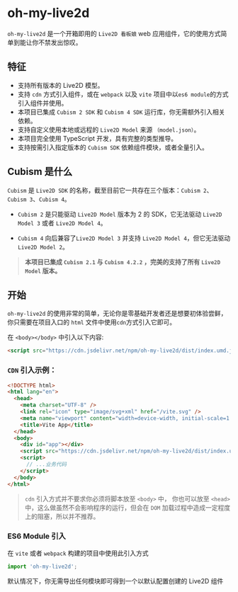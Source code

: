 # oh-my-live2d

`oh-my-live2d` 是一个开箱即用的 `Live2D 看板娘` web 应用组件，它的使用方式简单到能让你不禁发出惊叹。

## 特征

- 支持所有版本的 Live2D 模型。
- 支持 `cdn` 方式引入组件，或在 `webpack` 以及 `vite` 项目中以`es6 module`的方式引入组件并使用。
- 本项目已集成 `Cubism 2 SDK` 和 `Cubism 4 SDK` 运行库，你无需额外引入相关依赖。
- 支持自定义使用本地或远程的 `Live2D Model` 来源 `（model.json）`。
- 本项目完全使用 TypeScript 开发，具有完整的类型推导。
- 支持按需引入指定版本的 `Cubism SDK` 依赖组件模块，或者全量引入。

## Cubism 是什么

`Cubism` 是 `Live2D SDK` 的名称，截至目前它一共存在三个版本：`Cubism 2`、`Cubism 3`、`Cubism 4`。

- `Cubism 2` 是只能驱动 `Live2D Model` 版本为 2 的 SDK，它无法驱动 `Live2D Model 3` 或者 `Live2D Model 4`。

- `Cubism 4` 向后兼容了`Live2D Model 3` 并支持 `Live2D Model 4`，但它无法驱动 `Live2D Model 2`。

> **本项目已集成 `Cubism 2.1` 与 `Cubism 4.2.2` ，完美的支持了所有 `Live2D Model` 版本。**

## 开始

`oh-my-live2d` 的使用非常的简单，无论你是零基础开发者还是想要初体验尝鲜，你只需要在项目入口的 `html` 文件中使用`cdn`方式引入它即可。

在 `<body></body>` 中引入以下内容:

```html
<script src="https://cdn.jsdelivr.net/npm/oh-my-live2d/dist/index.umd.js?"></script>
```

### `CDN` 引入示例：

```html
<!DOCTYPE html>
<html lang="en">
  <head>
    <meta charset="UTF-8" />
    <link rel="icon" type="image/svg+xml" href="/vite.svg" />
    <meta name="viewport" content="width=device-width, initial-scale=1.0" />
    <title>Vite App</title>
  </head>
  <body>
    <div id="app"></div>
    <script src="https://cdn.jsdelivr.net/npm/oh-my-live2d/dist/index.umd.js?"></script>
    <script>
      // ...业务代码
    </script>
  </body>
</html>
```

> `cdn` 引入方式并不要求你必须将脚本放至 `<body>` 中， 你也可以放至 `<head>` 中，这么做虽然不会影响程序的运行，但会在 `DOM` 加载过程中造成一定程度上的阻塞，所以并不推荐。

### ES6 Module 引入

在 `vite` 或者 `webpack` 构建的项目中使用此引入方式

```ts
import 'oh-my-live2d';
```

默认情况下，你无需导出任何模块即可得到一个以默认配置创建的 Live2D 组件
